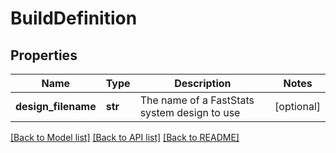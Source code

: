 # BuildDefinition

## Properties
Name | Type | Description | Notes
------------ | ------------- | ------------- | -------------
**design_filename** | **str** | The name of a FastStats system design to use | [optional] 

[[Back to Model list]](../README.md#documentation-for-models) [[Back to API list]](../README.md#documentation-for-api-endpoints) [[Back to README]](../README.md)


